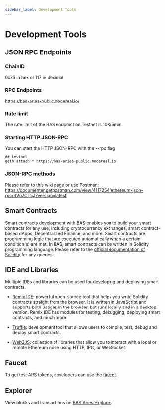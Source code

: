 ```yaml
---
sidebar_label: Development Tools
---
```

# Development Tools 

## JSON RPC Endpoints

### ChainID 
 0x75 in hex or 117 in decimal

### RPC Endpoints
 <https://bas-aries-public.nodereal.io/>

### Rate limit
The rate limit of the BAS endpoint on Testnet is 10K/5min.

### Starting HTTP JSON-RPC
You can start the HTTP JSON-RPC with the --rpc flag

```
## testnet
geth attach * https://bas-aries-public.nodereal.io
```

### JSON-RPC methods
Please refer to this wiki page or use Postman: <https://documenter.getpostman.com/view/4117254/ethereum-json-rpc/RVu7CT5J?version=latest>

## Smart Contracts

Smart contracts development with BAS enables you to build your smart contracts for any use, including cryptocurrency exchanges, smart contract-based dApps, Decentralized Finance, and more.
Smart contracts are programming logic that are executed automatically when a certain condition(s) are met. In BAS, smart contracts can be written in Solidity programming language.
Please refer to the [official documentation of Solidity](https://docs.soliditylang.org/) for any queries.


## IDE and Libraries

Multiple IDEs and libraries can be used for developing and deploying smart contracts.

- [Remix IDE](https://remix.ethereum.org/): powerful open-source tool that helps you write Solidity contracts straight from the browser. It is written in JavaScript and supports both usages in the browser, but runs locally and in a desktop version. Remix IDE has modules for testing, debugging, deploying smart contracts, and much more.

- [Truffle](https://www.trufflesuite.com/docs/teams/quickstart): development tool that allows users to compile, test, debug and deploy smart contracts.

- [Web3JS](https://web3js.readthedocs.io/en/v1.2.11/): collection of libraries that allow you to interact with a local or remote Ethereum node using HTTP, IPC, or WebSocket.

## Faucet
To get test ARS tokens, developers can use the [faucet](https://bas-aries-faucet.nodereal.io/).

## Explorer
View blocks and transactions on [BAS Aries Explorer](https://bas-aries-testnet-explorer.nodereal.io/).